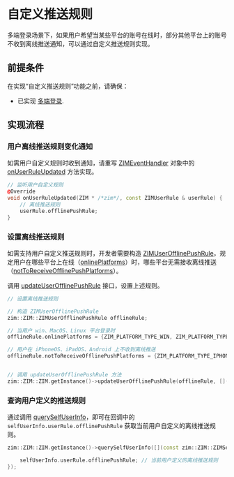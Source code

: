 # 自定义推送规则

多端登录场景下，如果用户希望当某些平台的账号在线时，部分其他平台上的账号不收到离线推送通知，可以通过自定义推送规则实现。

## 前提条件

在实现“自定义推送规则”功能之前，请确保：

- 已实现 [多端登录](/zim-win/guides/users/multi-device-login).
<Content />

## 实现流程

### 用户离线推送规则变化通知

如需用户自定义规则时收到通知，请重写 [ZIMEventHandler](https://doc-zh.zego.im/article/api?doc=zim_API~cpp_windows~class~ZIMEventHandler) 对象中的 [onUserRuleUpdated](https://doc-zh.zego.im/article/api?doc=zim_API~cpp_windows~class~ZIMEventHandler#on-user-rule-updated) 方法实现。

```cpp
// 监听用户自定义规则
@Override
void onUserRuleUpdated(ZIM * /*zim*/, const ZIMUserRule & userRule) {
    // 离线推送规则
    userRule.offlinePushRule;
}
```

### 设置离线推送规则

如需支持用户自定义推送规则时，开发者需要构造 [ZIMUserOfflinePushRule](https://doc-zh.zego.im/article/api?doc=zim_API~cpp_windows~struct~ZIMUserOfflinePushRule)，规定用户在哪些平台上在线（[onlinePlatforms](https://doc-zh.zego.im/article/api?doc=zim_API~cpp_windows~struct~ZIMUserStatus#online-platforms)）时，哪些平台无需接收离线推送（[notToReceiveOfflinePushPlatforms](https://doc-zh.zego.im/article/api?doc=zim_API~cpp_windows~struct~ZIMUserOfflinePushRule#not-to-receive-offline-push-platforms)）。

调用 [updateUserOfflinePushRule](https://doc-zh.zego.im/article/api?doc=zim_API~cpp_windows~class~ZIM#update-user-offline-push-rule) 接口，设置上述规则。


```cpp
// 设置离线推送规则

// 构造 ZIMUserOfflinePushRule
zim::ZIM::ZIMUserOfflinePushRule offlineRule;

// 当用户 win、MacOS、Linux 平台登录时
offlineRule.onlinePlatforms = {ZIM_PLATFORM_TYPE_WIN, ZIM_PLATFORM_TYPE_MACOS, ZIM_PLATFORM_TYPE_LINUX};

// 用户在 iPhoneOS、iPadOS、Android 上不收到离线推送
offlineRule.notToReceiveOfflinePushPlatforms = {ZIM_PLATFORM_TYPE_IPHONEOS, ZIM_PLATFORM_TYPE_IPADOS, ZIM_PLATFORM_TYPE_ANDROID};


// 调用 updateUserOfflinePushRule 方法
zim::ZIM::ZIM.getInstance()->updateUserOfflinePushRule(offlineRule, [](const zim::ZIM::ZIMUserOfflinePushRule& updatedOfflinePushRule, const zim::ZIM::ZIMError& errorInfo) {});
```

### 查询用户定义的推送规则

通过调用 [querySelfUserInfo](https://doc-zh.zego.im/article/api?doc=zim_API~cpp_windows~class~ZIM#query-self-user-info)，即可在回调中的 `selfUserInfo.userRule.offlinePushRule` 获取当前用户自定义的离线推送规则。

```cpp
zim::ZIM::ZIM.getInstance()->querySelfUserInfo([](const zim::ZIM::ZIMSelfUserInfo& selfUserInfo, const zim::ZIM::ZIMError& errorInfo) {

    selfUserInfo.userRule.offlinePushRule; // 当前用户定义的离线推送规则
});
```